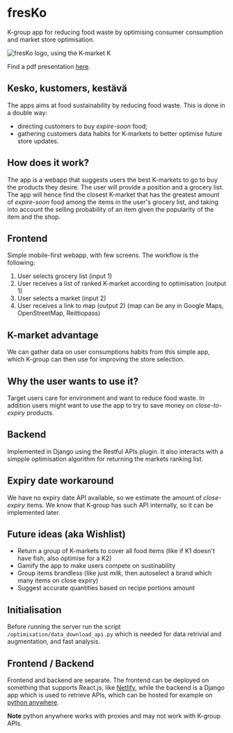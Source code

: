 # fresKo
K-group app for reducing food waste by optimising consumer consumption and market store optimisation.

![fresKo logo, using the K-market K](https://github.com/fcole90/kesko-food-waste-hackathon/releases/download/final/fresKo_logo.png)

Find a pdf presentation [here](https://github.com/fcole90/kesko-food-waste-hackathon/releases/download/final/fresko-hackathon-junction-2019-presentation.pdf).

## Kesko, kustomers, kestävä
The apps aims at food sustainability by reducing food waste. This is done in a double way:
- directing customers to buy *expire-soon* food;
- gathering customers data habits for K-markets to better optimise future store updates.

## How does it work?
The app is a webapp that suggests users the best K-markets to go to buy the products they desire. The user will provide a position and a grocery list. The app will hence find the closest K-market that has the greatest amount of *expire-soon* food among the items in the user's grocery list, and taking into account the selling probability of an item given the popularity of the item and the shop.

## Frontend
Simple mobile-first webapp, with few screens. The workflow is the following:
1. User selects grocery list (input 1)
2. User receives a list of ranked K-market according to optimisation (output 1)
3. User selects a market (input 2)
4. User receives a link to map (output 2) (map can be any in Google Maps, OpenStreetMap, Reittiopass)

## K-market advantage
We can gather data on user consumptions habits from this simple app, which K-group can then use for improving the store selection. 

## Why the user wants to use it?
Target users care for environment and want to reduce food waste. In addition users might want to use the app to try to save money on *close-to-expiry* products.

## Backend
Implemented in Django using the Restful APIs plugin. It also interacts with a simpple optimisation algorithm for returning the markets ranking list.

## Expiry date workaround
We have no expiry date API available, so we estimate the amount of *close-expiry* items. We know that K-group has such API internally, so it can be implemented later.

## Future ideas (aka Wishlist)
- Return a group of K-markets to cover all food items (like if K1 doesn't have fish, also optimise for a K2)
- Gamify the app to make users compete on sustinability
- Group items brandless (like just *milk*, then autoselect a brand which many items on close expiry)
- Suggest accurate quantities based on recipe portions amount



## Initialisation
Before running the server run the script `/optimisation/data_download_api.py` which is needed for data retrivial and augmentation, and fast analysis.

## Frontend / Backend
Frontend and backend are separate. The frontend can be deployed on something that supports React.js, like [Netlify](https://www.pythonanywhere.com/), while the backend is a Django app which is used to retrieve APIs, which can be hosted for example on [python anywhere](https://www.pythonanywhere.com/).

**Note** python anywhere works with proxies and may not work with K-group APIs.
